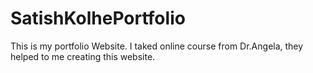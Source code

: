 # SatishKolhePortfolio
This is my portfolio Website. I taked online course from Dr.Angela, they helped to me creating this website.
